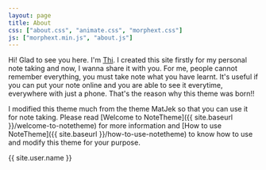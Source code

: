 ```yaml
---
layout: page
title: About
css: ["about.css", "animate.css", "morphext.css"]
js: ["morphext.min.js", "about.js"]
---
```


Hi! Glad to see you here. I'm [Thi](https://dinhanhthi.com). I created this site firstly for my personal note taking and now, I wanna share it with you. For me, people cannot remember everything, you must take note what you have learnt. It's useful if you can put your note online and you are able to see it everytime, everywhere with just a phone. That's the reason why this theme was born!!

I modified this theme much from the theme MatJek so that you can use it for note taking. Please read [Welcome to NoteTheme]({{ site.baseurl }}/welcome-to-notetheme) for more information and [How to use NoteTheme]({{ site.baseurl }}/how-to-use-notetheme) to know how to use and modify this theme for your purpose.

<div class="thi-signature">
    {{ site.user.name }}
</div>
